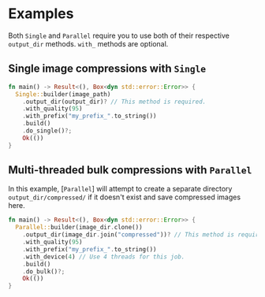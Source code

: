# Examples
Both `Single` and `Parallel` require you to use both of their respective `output_dir` methods. `with_` methods are optional.

## Single image compressions with `Single`
```rust
fn main() -> Result<(), Box<dyn std::error::Error>> {
  Single::builder(image_path)
    .output_dir(output_dir)? // This method is required.
    .with_quality(95)
    .with_prefix("my_prefix_".to_string())
    .build()
    .do_single()?;
    Ok(())
}
```
## Multi-threaded bulk compressions with `Parallel`
In this example, [`Parallel`] will attempt to create a separate directory `output_dir/compressed/` if it doesn't exist and save compressed images here.
```rust
fn main() -> Result<(), Box<dyn std::error::Error>> {
  Parallel::builder(image_dir.clone())
    .output_dir(image_dir.join("compressed"))? // This method is required.
    .with_quality(95)
    .with_prefix("my_prefix_".to_string())
    .with_device(4) // Use 4 threads for this job.
    .build()
    .do_bulk()?;
    Ok(())
}
```
